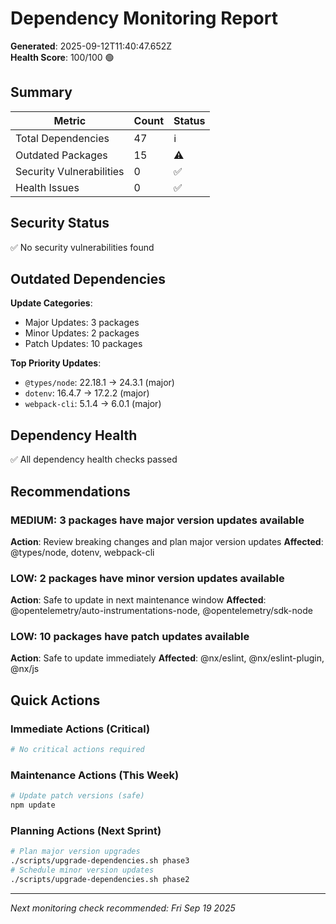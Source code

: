 # Dependency Monitoring Report

**Generated**: 2025-09-12T11:40:47.652Z  
**Health Score**: 100/100 🟢

## Summary

| Metric | Count | Status |
|--------|-------|--------|
| Total Dependencies | 47 | ℹ️ |
| Outdated Packages | 15 | ⚠️ |
| Security Vulnerabilities | 0 | ✅ |
| Health Issues | 0 | ✅ |

## Security Status

✅ No security vulnerabilities found

## Outdated Dependencies


**Update Categories**:
- Major Updates: 3 packages
- Minor Updates: 2 packages  
- Patch Updates: 10 packages

**Top Priority Updates**:
- `@types/node`: 22.18.1 → 24.3.1 (major)
- `dotenv`: 16.4.7 → 17.2.2 (major)
- `webpack-cli`: 5.1.4 → 6.0.1 (major)


## Dependency Health

✅ All dependency health checks passed

## Recommendations


### MEDIUM: 3 packages have major version updates available
**Action**: Review breaking changes and plan major version updates
**Affected**: @types/node, dotenv, webpack-cli


### LOW: 2 packages have minor version updates available
**Action**: Safe to update in next maintenance window
**Affected**: @opentelemetry/auto-instrumentations-node, @opentelemetry/sdk-node


### LOW: 10 packages have patch updates available
**Action**: Safe to update immediately
**Affected**: @nx/eslint, @nx/eslint-plugin, @nx/js


## Quick Actions

### Immediate Actions (Critical)
```bash
# No critical actions required
```

### Maintenance Actions (This Week)
```bash
# Update patch versions (safe)
npm update
```

### Planning Actions (Next Sprint)
```bash
# Plan major version upgrades
./scripts/upgrade-dependencies.sh phase3
# Schedule minor version updates
./scripts/upgrade-dependencies.sh phase2
```

---
*Next monitoring check recommended: Fri Sep 19 2025*
